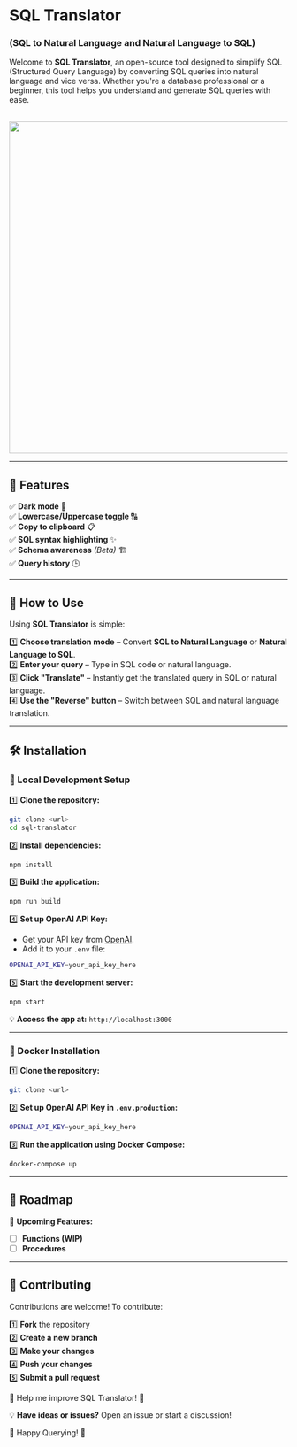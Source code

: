 # **SQL Translator**  
### **(SQL to Natural Language and Natural Language to SQL)**  

Welcome to **SQL Translator**, an open-source tool designed to simplify SQL (Structured Query Language) by converting SQL queries into natural language and vice versa. Whether you're a database professional or a beginner, this tool helps you understand and generate SQL queries with ease.  

<br>
<div align="center">
    <img src="C:\Users\vishw\Downloads\portfolio projects\sql-translator\UI.png" width="600" />
</div>


---

## **🚀 Features**  

✅ **Dark mode** 🌙  
✅ **Lowercase/Uppercase toggle** 🔠  
✅ **Copy to clipboard** 📋  
✅ **SQL syntax highlighting** ✨  
✅ **Schema awareness** *(Beta)* 🏗  
✅ **Query history** 🕒  

---

## **📖 How to Use**  

Using **SQL Translator** is simple:  

1️⃣ **Choose translation mode** – Convert **SQL to Natural Language** or **Natural Language to SQL**.  
2️⃣ **Enter your query** – Type in SQL code or natural language.  
3️⃣ **Click "Translate"** – Instantly get the translated query in SQL or natural language.  
4️⃣ **Use the "Reverse" button** – Switch between SQL and natural language translation.  

---

## **🛠️ Installation**  

### **📍 Local Development Setup**  

1️⃣ **Clone the repository:**  
```bash
git clone <url>
cd sql-translator
```

2️⃣ **Install dependencies:**  
```bash
npm install
```

3️⃣ **Build the application:**  
```bash
npm run build
```

4️⃣ **Set up OpenAI API Key:**  
- Get your API key from [OpenAI](https://beta.openai.com/account/api-keys).  
- Add it to your `.env` file:  
```bash
OPENAI_API_KEY=your_api_key_here
```

5️⃣ **Start the development server:**  
```bash
npm start
```
💡 **Access the app at:** `http://localhost:3000`  

---

### **🐳 Docker Installation**  

1️⃣ **Clone the repository:**  
```bash
git clone <url>
```

2️⃣ **Set up OpenAI API Key in `.env.production`:**  
```bash
OPENAI_API_KEY=your_api_key_here
```

3️⃣ **Run the application using Docker Compose:**  
```bash
docker-compose up
```

---

## **📌 Roadmap**  

🚧 **Upcoming Features:**  
- [ ] **Functions (WIP)**  
- [ ] **Procedures**  

---

## **👥 Contributing**  

Contributions are welcome! To contribute:  

1️⃣ **Fork** the repository  
2️⃣ **Create a new branch**  
3️⃣ **Make your changes**  
4️⃣ **Push your changes**  
5️⃣ **Submit a pull request**  

📢 Help me improve SQL Translator! 🚀  



💡 **Have ideas or issues?** Open an issue or start a discussion!  


🚀 Happy Querying! 🎉